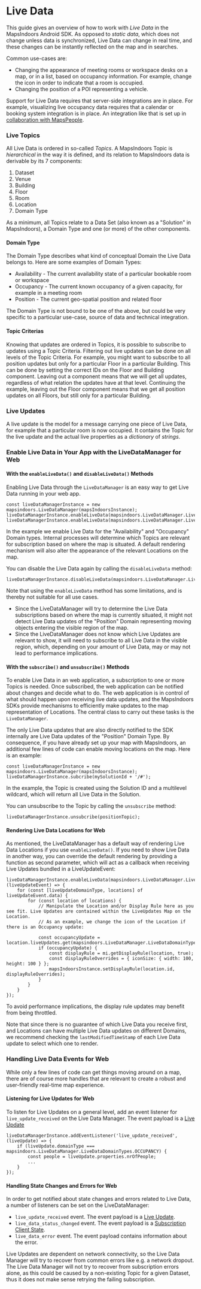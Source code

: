 # Live Data

This guide gives an overview of how to work with _Live Data_ in the MapsIndoors Android SDK. As opposed to _static data_, which does not change unless data is synchronized, Live Data can change in real time, and these changes can be instantly reflected on the map and in searches.

Common use-cases are:

* Changing the appearance of meeting rooms or workspace desks on a map, or in a list, based on occupancy information. For example, change the icon in order to indicate that a room is occupied.
* Changing the position of a POI representing a vehicle.

Support for Live Data requires that server-side integrations are in place. For example, visualizing live occupancy data requires that a calendar or booking system integration is in place. An integration like that is set up in [collaboration with MapsPeople](https://www.mapspeople.com/mapsindoors-integrations/).

### Live Topics[​](https://docs.mapsindoors.com/live-data-intro#live-topics) <a href="#live-topics" id="live-topics"></a>

All Live Data is ordered in so-called _Topics_. A MapsIndoors Topic is _hierarchical_ in the way it is defined, and its relation to MapsIndoors data is derivable by its 7 components:

1. Dataset
2. Venue
3. Building
4. Floor
5. Room
6. Location
7. Domain Type

As a minimum, all Topics relate to a Data Set (also known as a "Solution" in MapsIndoors), a Domain Type and one (or more) of the other components.

#### Domain Type[​](https://docs.mapsindoors.com/live-data-intro#domain-type) <a href="#domain-type" id="domain-type"></a>

The Domain Type describes what kind of conceptual Domain the Live Data belongs to. Here are some examples of Domain Types:

* Availability - The current availability state of a particular bookable room or workspace
* Occupancy - The current known occupancy of a given capacity, for example in a meeting room
* Position - The current geo-spatial position and related floor

The Domain Type is not bound to be one of the above, but could be very specific to a particular use-case, source of data and technical integration.

#### Topic Criterias[​](https://docs.mapsindoors.com/live-data-intro#topic-criterias) <a href="#topic-criterias" id="topic-criterias"></a>

Knowing that updates are ordered in Topics, it is possible to subscribe to updates using a Topic Criteria. Filtering out live updates can be done on all levels of the Topic Criteria. For example, you might want to subscribe to all position updates but only for a particular Floor in a particular Building. This can be done by setting the correct IDs on the Floor and Building component. Leaving out a component means that we will get all updates, regardless of what relation the updates have at that level. Continuing the example, leaving out the Floor component means that we get all position updates on all Floors, but still only for a particular Building.

### Live Updates[​](https://docs.mapsindoors.com/live-data-intro#live-updates) <a href="#live-updates" id="live-updates"></a>

A live update is the model for a message carrying one piece of Live Data, for example that a particular room is now occupied. It contains the Topic for the live update and the actual live properties as a _dictionary_ of _strings_.



### Enable Live Data in Your App with the LiveDataManager for Web[​](https://docs.mapsindoors.com/live-data-intro#enable-live-data-in-your-app-with-the-livedatamanager-for-web) <a href="#enable-live-data-in-your-app-with-the-livedatamanager-for-web" id="enable-live-data-in-your-app-with-the-livedatamanager-for-web"></a>

#### With the `enableLiveData()` and `disableLiveData()` Methods[​](https://docs.mapsindoors.com/live-data-intro#with-the-enablelivedata-and-disablelivedata-methods) <a href="#with-the-enablelivedata-and-disablelivedata-methods" id="with-the-enablelivedata-and-disablelivedata-methods"></a>

Enabling Live Data through the `LiveDataManager` is an easy way to get Live Data running in your web app.

```
const liveDataManagerInstance = new mapsindoors.LiveDataManager(mapsIndoorsInstance);
liveDataManagerInstance.enableLiveData(mapsindoors.LiveDataManager.LiveDataDomainTypes.AVAILABILITY);
liveDataManagerInstance.enableLiveData(mapsindoors.LiveDataManager.LiveDataDomainTypes.OCCUPANCY);
```

In the example we enable Live Data for the "Availability" and "Occupancy" Domain types. Internal processes will determine which Topics are relevant for subscription based on where the map is situated. A default rendering mechanism will also alter the appearance of the relevant Locations on the map.

You can disable the Live Data again by calling the `disableLiveData` method:

```
liveDataManagerInstance.disableLiveData(mapsindoors.LiveDataManager.LiveDataDomainTypes.AVAILABILITY);
```

Note that using the `enableLiveData` method has some limitations, and is thereby not suitable for all use cases.

* Since the LiveDataManager will try to determine the Live Data subscriptions based on where the map is currently situated, it might not detect Live Data updates of the "Position" Domain representing moving objects entering the visible region of the map.
* Since the LiveDataManager does not know which Live Updates are relevant to show, it will need to subscribe to all Live Data in the visible region, which, depending on your amount of Live Data, may or may not lead to performance implications.

#### With the `subscribe()` and `unsubscribe()` Methods[​](https://docs.mapsindoors.com/live-data-intro#with-the-subscribe-and-unsubscribe-methods) <a href="#with-the-subscribe-and-unsubscribe-methods" id="with-the-subscribe-and-unsubscribe-methods"></a>

To enable Live Data in an web application, a subscription to one or more Topics is needed. Once subscribed, the web application can be notified about changes and decide what to do. The web application is in control of what should happen upon receiving live data updates, and the MapsIndoors SDKs provide mechanisms to efficiently make updates to the map representation of Locations. The central class to carry out these tasks is the `LiveDataManager`.

The only Live Data updates that are also directly notified to the SDK internally are Live Data updates of the "Position" Domain Type. By consequence, if you have already set up your map with MapsIndoors, an additional few lines of code can enable moving locations on the map. Here is an example:

```
const liveDataManagerInstance = new mapsindoors.LiveDataManager(mapsIndoorsInstance);
liveDataManagerInstance.subcribe(mySolutionId + '/#');
```

In the example, the Topic is created using the Solution ID and a multilevel wildcard, which will return all Live Data in the Solution.

You can unsubscribe to the Topic by calling the `unsubscribe` method:

```
liveDataManagerInstance.unsubcribe(positionTopic);
```

#### Rendering Live Data Locations for Web[​](https://docs.mapsindoors.com/live-data-intro#rendering-live-data-locations-for-web) <a href="#rendering-live-data-locations-for-web" id="rendering-live-data-locations-for-web"></a>

As mentioned, the LiveDataManager has a default way of rendering Live Data Locations if you use `enableLiveData()`. If you need to show Live Data in another way, you can override the default rendering by providing a function as second parameter, which will act as a callback when receiving Live Updates bundled in a LiveUpdateEvent:

```
liveDataManagerInstance.enableLiveData(mapsindoors.LiveDataManager.LiveDataDomainTypes.AVAILABILITY, (liveUpdateEvent) => {
    for (const [liveUpdateDomainType, locations] of liveUpdateEvent.data) {
        for (const location of locations) {
            // Manipulate the Location and/or Display Rule here as you see fit. Live Updates are contained within the LiveUpdates Map on the Location.
            // As an example, we change the icon of the Location if there is an Occupancy update:

            const occupancyUpdate = location.liveUpdates.get(mapsindoors.LiveDataManager.LiveDataDomainTypes.OCCUPANCY);
            if (occupancyUpdate) {
                const displayRule = mi.getDisplayRule(location, true);
                const displayRuleOverrides = { iconSize: { width: 100, height: 100 } };
                mapsIndoorsInstance.setDisplayRule(location.id, displayRuleOverrides);
            }
        }
    }
});
```

To avoid performance implications, the display rule updates may benefit from being throttled.

Note that since there is no guarantee of which Live Data you receive first, and Locations can have multiple Live Data updates on different Domains, we recommend checking the `lastModifiedTimeStamp` of each Live Data update to select which one to render.

### Handling Live Data Events for Web[​](https://docs.mapsindoors.com/live-data-intro#handling-live-data-events-for-web) <a href="#handling-live-data-events-for-web" id="handling-live-data-events-for-web"></a>

While only a few lines of code can get things moving around on a map, there are of course more handles that are relevant to create a robust and user-friendly real-time map experience.

#### Listening for Live Updates for Web[​](https://docs.mapsindoors.com/live-data-intro#listening-for-live-updates-for-web) <a href="#listening-for-live-updates-for-web" id="listening-for-live-updates-for-web"></a>

To listen for Live Updates on a general level, add an event listener for `live_update_received` on the Live Data Manager. The event payload is a [Live Update](https://app.mapsindoors.com/mapsindoors/js/sdk/latest/docs/LiveUpdate.html)

```
liveDataManagerInstance.addEventListener('live_update_received', (liveUpdate) => {
    if (liveUpdate.domainType === mapsindoors.LiveDataManager.LiveDataDomainTypes.OCCUPANCY) {
        const people = liveUpdate.properties.nrOfPeople;
        ...
    }
});
```

#### Handling State Changes and Errors for Web[​](https://docs.mapsindoors.com/live-data-intro#handling-state-changes-and-errors-for-web) <a href="#handling-state-changes-and-errors-for-web" id="handling-state-changes-and-errors-for-web"></a>

In order to get notified about state changes and errors related to Live Data, a number of listeners can be set on the LiveDataManager:

* `live_update_received` event. The event payload is a [Live Update](https://app.mapsindoors.com/mapsindoors/js/sdk/latest/docs/LiveUpdate.html).
* `live_data_status_changed` event. The event payload is a [Subscription Client State](https://app.mapsindoors.com/mapsindoors/js/sdk/latest/docs/mapsindoors.LiveDataManager.html#.SubscriptionClientStates).
* `live_data_error` event. The event payload contains information about the error.

Live Updates are dependent on network connectivity, so the Live Data Manager will try to recover from common errors like e.g. a network dropout. The Live Data Manager will not try to recover from subscription errors alone, as this could be caused by a non-existing Topic for a given Dataset, thus it does not make sense retrying the failing subscription.
